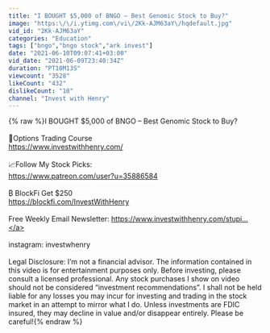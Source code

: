```yaml
---
title: "I BOUGHT $5,000 of BNGO – Best Genomic Stock to Buy?"
image: "https:\/\/i.ytimg.com\/vi\/2Kk-AJM63aY\/hqdefault.jpg"
vid_id: "2Kk-AJM63aY"
categories: "Education"
tags: ["bngo","bngo stock","ark invest"]
date: "2021-06-10T09:07:41+03:00"
vid_date: "2021-06-09T23:40:34Z"
duration: "PT10M13S"
viewcount: "3528"
likeCount: "432"
dislikeCount: "10"
channel: "Invest with Henry"
---
```

{% raw %}I BOUGHT $5,000 of BNGO – Best Genomic Stock to Buy?<br /><br />💸Options Trading Course <br /><a rel="nofollow" target="blank" href="https://www.investwithhenry.com/">https://www.investwithhenry.com/</a><br /><br />📈Follow My Stock Picks:<br /><a rel="nofollow" target="blank" href="https://www.patreon.com/user?u=35886584">https://www.patreon.com/user?u=35886584</a><br /><br />₿ BlockFi Get $250 <br /><a rel="nofollow" target="blank" href="https://blockfi.com/InvestWithHenry">https://blockfi.com/InvestWithHenry</a><br /><br />Free Weekly Email Newsletter: <a rel="nofollow" target="blank" href="https://www.investwithhenry.com/stupi...">https://www.investwithhenry.com/stupi...</a><br /><br />instagram: investwhenry<br /><br />Legal Disclosure: I’m not a financial advisor. The information contained in this video is for entertainment purposes only. Before investing, please consult a licensed professional. Any stock purchases I show on video should not be considered “investment recommendations”.  I shall not be held liable for any losses you may incur for investing and trading in the stock market in an attempt to mirror what I do. Unless investments are FDIC insured, they may decline in value and/or disappear entirely. Please be careful!{% endraw %}
